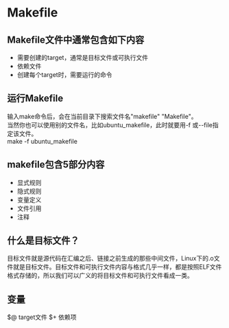 # Makefile

## Makefile文件中通常包含如下内容
- 需要创建的target，通常是目标文件或可执行文件
- 依赖文件
- 创建每个target时，需要运行的命令

## 运行Makefile
输入make命令后，会在当前目录下搜索文件名"makefile" "Makefile"。  
当然你也可以使用别的文件名，比如ubuntu_makefile，此时就要用-f 或--file指定该文件。  
make -f ubuntu_makefile

## makefile包含5部分内容
- 显式规则
- 隐式规则
- 变量定义
- 文件引用
- 注释

## 什么是目标文件？
目标文件就是源代码在汇编之后、链接之前生成的那些中间文件，Linux下的.o文件就是目标文件。目标文件和可执行文件内容与格式几乎一样，都是按照ELF文件格式存储的，所以我们可以广义的将目标文件和可执行文件看成一类。

## 变量
$@ target文件
$+ 依赖项